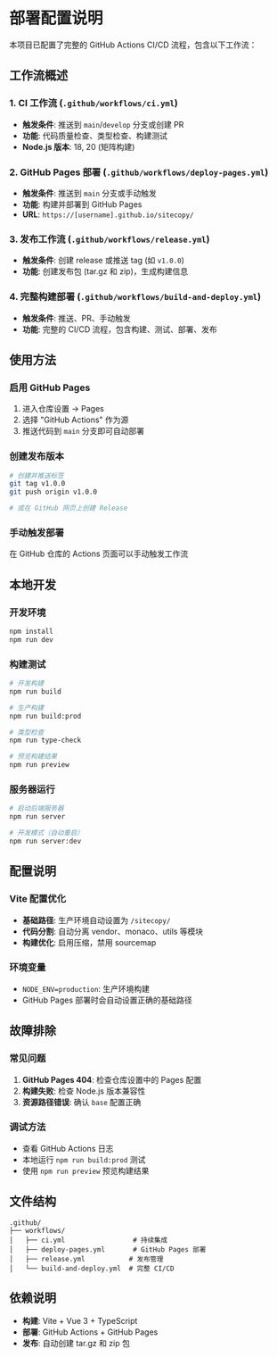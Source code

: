 # 部署配置说明

本项目已配置了完整的 GitHub Actions CI/CD 流程，包含以下工作流：

## 工作流概述

### 1. CI 工作流 (`.github/workflows/ci.yml`)

- **触发条件**: 推送到 `main`/`develop` 分支或创建 PR
- **功能**: 代码质量检查、类型检查、构建测试
- **Node.js 版本**: 18, 20 (矩阵构建)

### 2. GitHub Pages 部署 (`.github/workflows/deploy-pages.yml`)

- **触发条件**: 推送到 `main` 分支或手动触发
- **功能**: 构建并部署到 GitHub Pages
- **URL**: `https://[username].github.io/sitecopy/`

### 3. 发布工作流 (`.github/workflows/release.yml`)

- **触发条件**: 创建 release 或推送 tag (如 `v1.0.0`)
- **功能**: 创建发布包 (tar.gz 和 zip)，生成构建信息

### 4. 完整构建部署 (`.github/workflows/build-and-deploy.yml`)

- **触发条件**: 推送、PR、手动触发
- **功能**: 完整的 CI/CD 流程，包含构建、测试、部署、发布

## 使用方法

### 启用 GitHub Pages

1. 进入仓库设置 → Pages
2. 选择 "GitHub Actions" 作为源
3. 推送代码到 `main` 分支即可自动部署

### 创建发布版本

```bash
# 创建并推送标签
git tag v1.0.0
git push origin v1.0.0

# 或在 GitHub 网页上创建 Release
```

### 手动触发部署

在 GitHub 仓库的 Actions 页面可以手动触发工作流

## 本地开发

### 开发环境

```bash
npm install
npm run dev
```

### 构建测试

```bash
# 开发构建
npm run build

# 生产构建
npm run build:prod

# 类型检查
npm run type-check

# 预览构建结果
npm run preview
```

### 服务器运行

```bash
# 启动后端服务器
npm run server

# 开发模式（自动重启）
npm run server:dev
```

## 配置说明

### Vite 配置优化

- **基础路径**: 生产环境自动设置为 `/sitecopy/`
- **代码分割**: 自动分离 vendor、monaco、utils 等模块
- **构建优化**: 启用压缩，禁用 sourcemap

### 环境变量

- `NODE_ENV=production`: 生产环境构建
- GitHub Pages 部署时会自动设置正确的基础路径

## 故障排除

### 常见问题

1. **GitHub Pages 404**: 检查仓库设置中的 Pages 配置
2. **构建失败**: 检查 Node.js 版本兼容性
3. **资源路径错误**: 确认 `base` 配置正确

### 调试方法

- 查看 GitHub Actions 日志
- 本地运行 `npm run build:prod` 测试
- 使用 `npm run preview` 预览构建结果

## 文件结构

```
.github/
├── workflows/
│   ├── ci.yml                 # 持续集成
│   ├── deploy-pages.yml       # GitHub Pages 部署
│   ├── release.yml           # 发布管理
│   └── build-and-deploy.yml  # 完整 CI/CD
```

## 依赖说明

- **构建**: Vite + Vue 3 + TypeScript
- **部署**: GitHub Actions + GitHub Pages
- **发布**: 自动创建 tar.gz 和 zip 包
